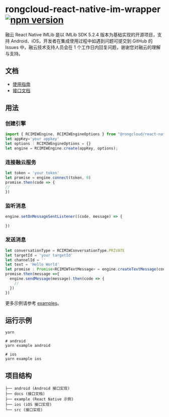 # rongcloud-react-native-im-wrapper [![npm version][version-badge]][npm]

融云 React Native IMLib 是以 IMLib SDK 5.2.4 版本为基础实现的开源项目，支持 Android、iOS，开发者在集成使用过程中如遇到问题可提交到 GitHub 的 Issues 中，融云技术支持人员会在 1 个工作日内回复问题，谢谢您对融云的理解与支持。

## 文档

- [使用指南](https://doc.rongcloud.cn/im/React-Native/5.X/prepare)
- [接口文档](https://www.rongcloud.cn/docs/api/react-native/imlib_v5/latest)

## 用法

### 创建引擎

```javascript
import { RCIMIWEngine, RCIMIWEngineOptions } from "@rongcloud/react-native-im-wrapper";
let appKey='your appkey'
let options : RCIMIWEngineOptions = {}
let engine = RCIMIWEngine.create(appKey, options);
```

### 连接融云服务

```javascript
let token = 'your token'
let promise = engine.connect(token, 0)
promise.then(code => {
//
})
```

### 监听消息

```javascript
engine.setOnMessageSentListener((code, message) => {
    
})
```

### 发送消息

```javascript
let conversationType = RCIMIWConversationType.PRIVATE
let targetId = 'your targetId'
let channelId = ''
let text = 'Hello World'
let promise : Promise<RCIMIWTextMessage> = engine.createTextMessage(conversationType, targetId:, channelId, text):
promise.then(message =>{
  engine.sendMessage(message).then(code => {
    //
  })
})
```

更多示例请参考 [examples](example/examples)。

## 运行示例

```
yarn

# android
yarn example android

# ios
yarn example ios
```

## 项目结构

```
├── android (Android 接口实现)
├── docs (接口文档)
├── example (React Native 示例)
├── ios (iOS 接口实现)
└── src (接口实现)
```

[npm]: https://www.npmjs.com/package/@rongcloud/react-native-im-wrapper
[version-badge]: https://img.shields.io/npm/v/@rongcloud/react-native-im-wrapper
